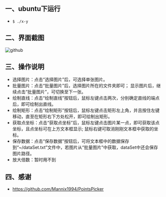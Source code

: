 ## 一、ubuntu下运行
- ```$ ./x-y```

## 二、界面截图
![github](https://raw.github.com/frdmu/PointsPicker/master/res/demo.png "github")

## 三、操作说明
- 选择图片：点击“选择图片”后，可选择单张图片。
- 批量图片：点击“批量图片”后，选择图片所在的文件夹即可；
            显示图片后，继续点击“批量图片”，可切换至下一张。
- 绘制直线：点击“绘制直线”按钮后，鼠标左键点击两次，分别确定直线的端点后，即可绘制出直线。
- 绘制矩形：点击“绘制矩形”按钮后，鼠标左键点击矩形左上角，并且按住左键移动，直至在矩形右下方处松开，即可绘制出矩形。
- 获取点坐标：点击“获取点坐标”后，鼠标左键点击图片某一点，即可获取该点坐标，且点坐标可在上方文本框显示;
              鼠标右键可取消刚刚文本框中获取的坐标。
- 保存数据：点击“保存数据”按钮后，可将文本框中的数据保存到“~/dataSet.txt”文件中，若图片从“批量图片”中获取，dataSet中还会保存图片路径。
- 放大倍数：暂时用不到

## 四、感谢
- https://github.com/Mannix1994/PointsPicker 
